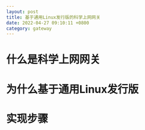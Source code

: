 ```yaml
---
layout: post
title: 基于通用Linux发行版的科学上网网关
date: 2022-04-27 09:10:11 +0800
category: gateway
---
```

# 什么是科学上网网关

# 为什么基于通用Linux发行版

# 实现步骤